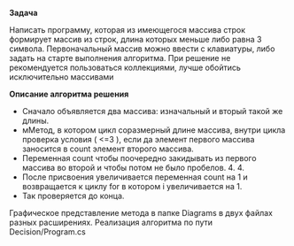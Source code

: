 **Задача**

Написать программу, которая из имеющегося массива строк формирует массив из строк, длина которых меньше либо равна 3 символа. Первоначальный массив можно ввести с клавиатуры, либо задать на старте выполнения алгоритма. При решение не рекомендуется пользоваться коллекциями, лучше обойтись исключительно массивами

**Описание алгоритма решения**

* Сначало объявляется два массива: изначальный и вторый такой же длины.
* мМетод, в котором цикл соразмерный длине массива, внутри цикла проверка условия ( <=3 ), если да элемент первого массива заносится в count элемент второго массива. 
* Переменная count чтобы поочередно закидывать из первого массива во второй и чтобы потом не было пробелов. 4. 4. 
* После присвоения увеличивается переменная count на 1 и возвращается к циклу for в котором i увеличивается на 1. 
* Так проверяется до конца.

Графическое представление метода в папке Diagrams в двух файлах разных расширениях.
Реализация алгоритма по пути Decision/Program.cs